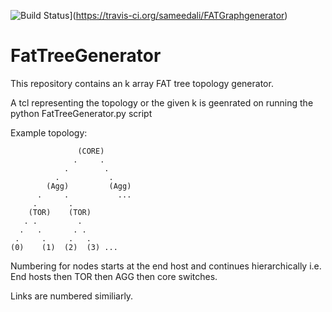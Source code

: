 ![Build Status](https://travis-ci.org/sameedali/FATGraphgenerator.svg)](https://travis-ci.org/sameedali/FATGraphgenerator)


FatTreeGenerator
=================

This repository contains an k array FAT tree topology generator.


A tcl representing the topology or the given k is geenrated on running the python FatTreeGenerator.py script



Example topology:

 
                   (CORE)
                  .     .
                .        .
              .           .
            (Agg)         (Agg)
          .     .           ...
         .       .
        (TOR)    (TOR)
       . .         .
      .   .       . .
     .     .     .   .
    (0)    (1)  (2)  (3) ...


Numbering for nodes starts at the end host and continues hierarchically i.e. End hosts then TOR then AGG then core switches.


Links are numbered similiarly.
